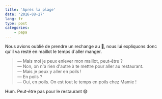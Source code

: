 ```yaml
---
title: 'Après la plage'
date: '2016-08-27'
lang: fr
type: post
categories:
    - papa
---
```


Nous avions oublié de prendre un rechange au :koala:, nous lui expliquons donc qu'il va resté en maillot le temps d'aller manger.

<!-- more -->

> — Mais moi je peux enlever mon maillot, peut-être ?  
> — Non, on n'a rien d'autre à te mettre pour aller au restaurant.  
> — Mais je peux y aller en poils !  
> — En poils ?  
> — Oui, en poils. On est tout le temps en poils chez Mamie !

Hum. Peut-être pas pour le restaurant :smile:
